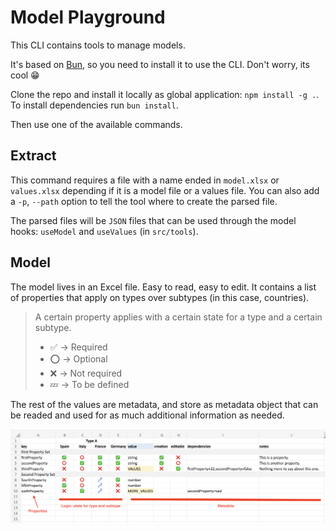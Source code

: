 # Model Playground

This CLI contains tools to manage models.

It's based on [Bun](https://bun.sh), so you need to install it to use the CLI. Don't worry, its cool 😁

Clone the repo and install it locally as global application: `npm install -g .`. To install dependencies run `bun install`.

Then use one of the available commands.

## Extract

This command requires a file with a name ended in `model.xlsx` or `values.xlsx` depending if it is a model file or a values file. You can also add a `-p`, `--path` option to tell the tool where to create the parsed file.

The parsed files will be `JSON` files that can be used through the model hooks: `useModel` and `useValues` (in `src/tools`).

## Model

The model lives in an Excel file. Easy to read, easy to edit. It contains a list of properties that apply on types over subtypes (in this case, countries).

> A certain property applies with a certain state for a type and a certain subtype.
>
> * ✅ -> Required
> * ⭕️ -> Optional
> * ❌ -> Not required
> * 💤 -> To be defined

The rest of the values are metadata, and store as metadata object that can be readed and used for as much additional information as needed.

![Model](./images/model.png)

